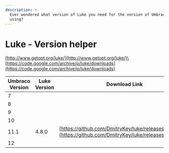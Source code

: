 ```yaml
---
description: >-
  Ever wondered what version of Luke you need for the version of Umbraco you are
  using?
---
```


# Luke - Version helper

[http://www.getopt.org/luke/](http://www.getopt.org/luke/)\
\
[https://code.google.com/archive/p/luke/downloads](https://code.google.com/archive/p/luke/downloads)

| Umbraco Version | Luke Version | Download Link |
| --------------- | ------------ | ------------- |
| 7               |              |               |
| 8               |              |               |
| 9               |              |               |
| 10              |              |               |
| 11.1            | 4.8.0          | [https://github.com/DmitryKey/luke/releases/tag/4.8.0](https://github.com/DmitryKey/luke/releases/tag/4.8.0)              |
| 12              |              |               |
